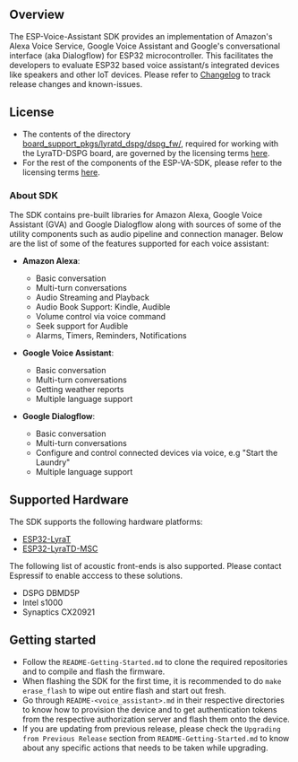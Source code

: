 ## Overview

The ESP-Voice-Assistant SDK provides an implementation of Amazon's Alexa Voice Service, Google Voice Assistant and Google's conversational interface (aka Dialogflow) for ESP32 microcontroller. This facilitates the developers to evaluate ESP32 based voice assistant/s integrated devices like speakers and other IoT devices. Please refer to [Changelog](CHANGELOG.md) to track release changes and known-issues.

## License
* The contents of the directory [board_support_pkgs/lyratd_dspg/dspg_fw/](board_support_pkgs/lyratd_dspg/dspg_fw/), required for working with the LyraTD-DSPG board, are governed by the licensing terms [here](board_support_pkgs/lyratd_dspg/dspg_fw/docs/license.pdf).
* For the rest of the components of the ESP-VA-SDK, please refer to the licensing terms [here](LICENSE).

### About SDK

The SDK contains pre-built libraries for Amazon Alexa, Google Voice Assistant (GVA) and Google Dialogflow along with sources of some of the utility components such as audio pipeline and connection manager. Below are the list of some of the features supported for each voice assistant:
* **Amazon Alexa**:
    * Basic conversation
    * Multi-turn conversations
    * Audio Streaming and Playback
    * Audio Book Support: Kindle, Audible
    * Volume control via voice command
    * Seek support for Audible
    * Alarms, Timers, Reminders, Notifications

* **Google Voice Assistant**:
    * Basic conversation
    * Multi-turn conversations
    * Getting weather reports
    * Multiple language support

* **Google Dialogflow**:
    * Basic conversation
    * Multi-turn conversations
    * Configure and control connected devices via voice, e.g "Start the Laundry"
    * Multiple language support

## Supported Hardware

The SDK supports the following hardware platforms:
* [ESP32-LyraT](https://www.espressif.com/en/products/hardware/esp32-lyrat)
* [ESP32-LyraTD-MSC](https://www.espressif.com/en/products/hardware/esp32-lyratd-msc)

The following list of acoustic front-ends is also supported. Please contact Espressif to enable acccess to these solutions.
* DSPG DBMD5P
* Intel s1000
* Synaptics CX20921

## Getting started

* Follow the `README-Getting-Started.md` to clone the required repositories and to compile and flash the firmware.
* When flashing the SDK for the first time, it is recommended to do `make erase_flash` to wipe out entire flash and start out fresh.
* Go through `README-<voice_assistant>.md` in their respective directories to know how to provision the device and to get authentication tokens from the respective authorization server and flash them onto the device.
* If you are updating from previous release, please check the `Upgrading from Previous Release` section from `README-Getting-Started.md` to know about any specific actions that needs to be taken while upgrading.

